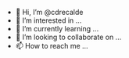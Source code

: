 - 👋 Hi, I’m @cdrecalde
- 👀 I’m interested in ...
- 🌱 I’m currently learning ...
- 💞️ I’m looking to collaborate on ...
- 📫 How to reach me ...

<!---
cdrecalde/cdrecalde is a ✨ special ✨ repository because its `README.md` (this file) appears on your GitHub profile.
You can click the Preview link to take a look at your changes.
--->
